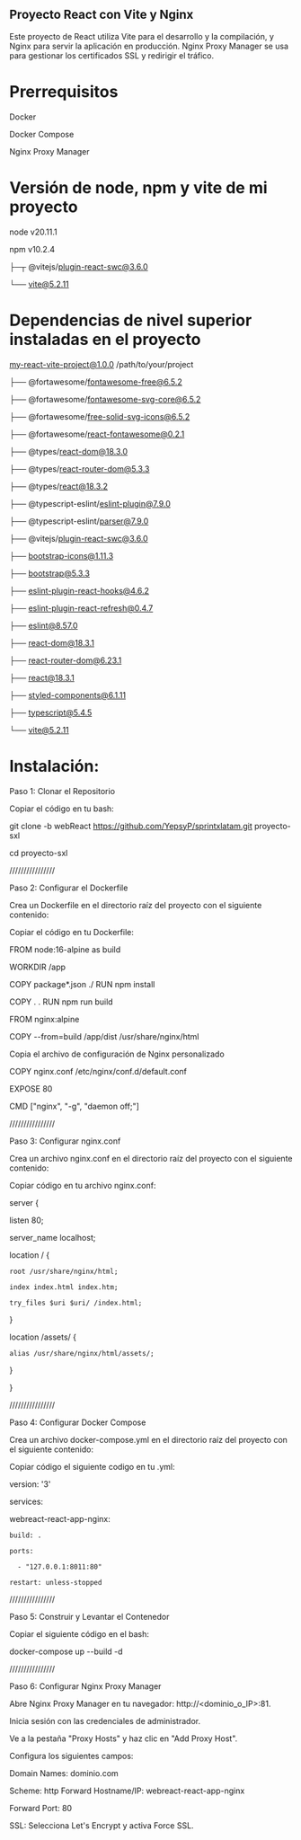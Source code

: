 ## Proyecto React con Vite y Nginx

Este proyecto de React utiliza Vite para el desarrollo y la compilación, y Nginx para servir la aplicación en producción. Nginx Proxy Manager se usa para gestionar los certificados SSL y redirigir el tráfico.

# Prerrequisitos

Docker

Docker Compose

Nginx Proxy Manager

# Versión de node, npm y vite de mi proyecto

node v20.11.1

npm v10.2.4

├─┬ @vitejs/plugin-react-swc@3.6.0

  └── vite@5.2.11
# 

# Dependencias de nivel superior instaladas en el proyecto

my-react-vite-project@1.0.0 /path/to/your/project

├── @fortawesome/fontawesome-free@6.5.2

├── @fortawesome/fontawesome-svg-core@6.5.2

├── @fortawesome/free-solid-svg-icons@6.5.2

├── @fortawesome/react-fontawesome@0.2.1

├── @types/react-dom@18.3.0

├── @types/react-router-dom@5.3.3

├── @types/react@18.3.2

├── @typescript-eslint/eslint-plugin@7.9.0

├── @typescript-eslint/parser@7.9.0

├── @vitejs/plugin-react-swc@3.6.0

├── bootstrap-icons@1.11.3

├── bootstrap@5.3.3

├── eslint-plugin-react-hooks@4.6.2

├── eslint-plugin-react-refresh@0.4.7

├── eslint@8.57.0

├── react-dom@18.3.1

├── react-router-dom@6.23.1

├── react@18.3.1

├── styled-components@6.1.11

├── typescript@5.4.5

└── vite@5.2.11

# Instalación:

Paso 1: Clonar el Repositorio 

Copiar el código en tu bash: 

git clone -b webReact https://github.com/YepsyP/sprintxlatam.git proyecto-sxl

cd proyecto-sxl 

////////////////

Paso 2: Configurar el Dockerfile

Crea un Dockerfile en el directorio raíz del proyecto con el siguiente contenido:

Copiar el código en tu Dockerfile:

FROM node:16-alpine as build

WORKDIR /app

COPY package*.json ./ RUN npm install

COPY . . RUN npm run build

FROM nginx:alpine

COPY --from=build /app/dist /usr/share/nginx/html

Copia el archivo de configuración de Nginx personalizado

COPY nginx.conf /etc/nginx/conf.d/default.conf

EXPOSE 80

CMD ["nginx", "-g", "daemon off;"]

////////////////

Paso 3: Configurar nginx.conf

Crea un archivo nginx.conf en el directorio raíz del proyecto con el siguiente contenido:

Copiar código en tu archivo nginx.conf:

server  {

  listen 80;
  
  server_name localhost;  
  
  location / {
  
    root /usr/share/nginx/html;
    
    index index.html index.htm;
    
    try_files $uri $uri/ /index.html;
    
  }
  
  location /assets/ {
  
    alias /usr/share/nginx/html/assets/;
    
  }
  
}

////////////////

Paso 4: Configurar Docker Compose

Crea un archivo docker-compose.yml en el directorio raíz del proyecto con el siguiente contenido:

Copiar código el siguiente codigo en tu .yml: 

version: '3'

services:

  webreact-react-app-nginx:
  
    build: .
    
    ports:
    
      - "127.0.0.1:8011:80"
      
    restart: unless-stopped
    

////////////////

Paso 5: Construir y Levantar el Contenedor 

Copiar el siguiente código en el bash:

docker-compose up --build -d

////////////////

Paso 6: Configurar Nginx Proxy Manager

Abre Nginx Proxy Manager en tu navegador: http://<dominio_o_IP>:81.

Inicia sesión con las credenciales de administrador.

Ve a la pestaña "Proxy Hosts" y haz clic en "Add Proxy Host".

Configura los siguientes campos:

Domain Names: dominio.com

Scheme: http Forward Hostname/IP: webreact-react-app-nginx

Forward Port: 80

SSL: Selecciona Let's Encrypt y activa Force SSL.
